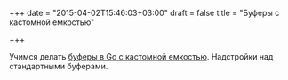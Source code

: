 +++
date = "2015-04-02T15:46:03+03:00"
draft = false
title = "Буферы с кастомной емкостью"

+++

<p>Учимся делать <a href="https://www.elitmus.com/blog/technology/custom-capacity-buffers-in-go/">буферы в Go с кастомной емкостью</a>. Надстройки над стандартными буферами.</p>


